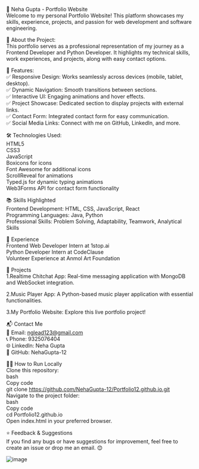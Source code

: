   🚀 Neha Gupta - Portfolio Website <br>
Welcome to my personal Portfolio Website! This platform showcases my skills, experience, projects, and passion for web development and software engineering.

  📄 About the Project:<br>
This portfolio serves as a professional representation of my journey as a Frontend Developer and Python Developer. It highlights my technical skills, work experiences, and projects, along with easy contact options.

  🌟 Features:<br>
✅ Responsive Design: Works seamlessly across devices (mobile, tablet, desktop).<br>
✅ Dynamic Navigation: Smooth transitions between sections.<br>
✅ Interactive UI: Engaging animations and hover effects.<br>
✅ Project Showcase: Dedicated section to display projects with external links.<br>
✅ Contact Form: Integrated contact form for easy communication.<br>
✅ Social Media Links: Connect with me on GitHub, LinkedIn, and more.<br>

  🛠️ Technologies Used:<br>
HTML5<br>
CSS3<br>
JavaScript<br>
Boxicons for icons<br>
Font Awesome for additional icons<br>
ScrollReveal for animations<br>
Typed.js for dynamic typing animations<br>
Web3Forms API for contact form functionality<br>

  📚 Skills Highlighted<br>
Frontend Development: HTML, CSS, JavaScript, React<br>
Programming Languages: Java, Python<br>
Professional Skills: Problem Solving, Adaptability, Teamwork, Analytical Skills<br>

  💼 Experience<br>
Frontend Web Developer Intern at 1stop.ai<br>
Python Developer Intern at CodeClause<br>
Volunteer Experience at Anmol Art Foundation<br>

  📂 Projects<br>
1.Realtime Chitchat App: Real-time messaging application with MongoDB and WebSocket integration.<br>

2.Music Player App: A Python-based music player application with essential functionalities.<br>

3.My Portfolio Website: Explore this live portfolio project!<br>


  📬 Contact Me<br>
📧 Email: nglead123@gmail.com<br>
📞 Phone: 9325076404<br>
🌐 LinkedIn: Neha Gupta<br>
🐙 GitHub: NehaGupta-12<br>

  👩‍💻 How to Run Locally<br>
Clone this repository:<br>
bash<br>
Copy code<br>
git clone https://github.com/NehaGupta-12/Portfolio12.github.io.git<br>
Navigate to the project folder:<br>
bash<br>
Copy code<br>
cd Portfolio12.github.io<br>
Open index.html in your preferred browser.<br>

  ⭐ Feedback & Suggestions<br>
If you find any bugs or have suggestions for improvement, feel free to create an issue or drop me an email. 😊<br>


![image](https://github.com/user-attachments/assets/fa37337e-076e-406f-ae99-651b3b92686d)
